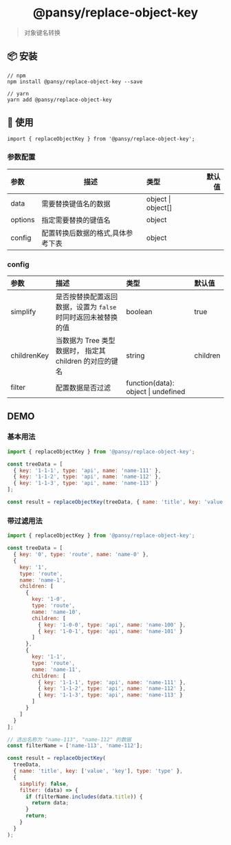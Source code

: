 <h1 align="center">@pansy/replace-object-key</h1>

> 对象键名转换

## 📦 安装

```
// npm
npm install @pansy/replace-object-key --save

// yarn
yarn add @pansy/replace-object-key

```

## 🔨 使用

```
import { replaceObjectKey } from '@pansy/replace-object-key';
```

### 参数配置

| 参数    | 描述                              | 类型               | 默认值 |
| :------ | --------------------------------- | :----------------- | -----: |
| data    | 需要替换键值名的数据              | object \| object[] |        |
| options | 指定需要替换的键值名              | object             |        |
| config  | 配置转换后数据的格式,具体参考下表 | object             |        |

### config

| 参数        | 描述                                                          | 类型                                | 默认值   |
| :---------- | :------------------------------------------------------------ | :---------------------------------- | :------- |
| simplify    | 是否按替换配置返回数据，设置为 `false` 时同时返回未被替换的值 | boolean                             | true     |
| childrenKey | 当数据为 Tree 类型数据时， 指定其 children 的对应的键名       | string                              | children |
| filter      | 配置数据是否过滤                                              | function(data): object \| undefined |          |

## DEMO

### 基本用法

```js
import { replaceObjectKey } from '@pansy/replace-object-key';

const treeData = [
  { key: '1-1-1', type: 'api', name: 'name-111' },
  { key: '1-1-2', type: 'api', name: 'name-112' },
  { key: '1-1-3', type: 'api', name: 'name-113' }
];

const result = replaceObjectKey(treeData, { name: 'title', key: 'value' });
```

### 带过滤用法

```js
import { replaceObjectKey } from '@pansy/replace-object-key';

const treeData = [
  { key: '0', type: 'route', name: 'name-0' },
  {
    key: '1',
    type: 'route',
    name: 'name-1',
    children: [
      {
        key: '1-0',
        type: 'route',
        name: 'name-10',
        children: [
          { key: '1-0-0', type: 'api', name: 'name-100' },
          { key: '1-0-1', type: 'api', name: 'name-101' }
        ]
      },
      {
        key: '1-1',
        type: 'route',
        name: 'name-11',
        children: [
          { key: '1-1-1', type: 'api', name: 'name-111' },
          { key: '1-1-2', type: 'api', name: 'name-112' },
          { key: '1-1-3', type: 'api', name: 'name-113' }
        ]
      }
    ]
  }
];

// 选出名称为 "name-113", "name-112" 的数据
const filterName = ['name-113', 'name-112'];

const result = replaceObjectKey(
  treeData,
  { name: 'title', key: ['value', 'key'], type: 'type' },
  {
    simplify: false,
    filter: (data) => {
      if (filterName.includes(data.title)) {
        return data;
      }
      return;
    }
  }
);
```
